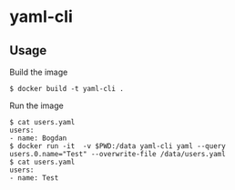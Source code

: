 # yaml-cli

## Usage

Build the image

```
$ docker build -t yaml-cli .
```

Run the image

```
$ cat users.yaml
users:
- name: Bogdan
$ docker run -it  -v $PWD:/data yaml-cli yaml --query users.0.name="Test" --overwrite-file /data/users.yaml
$ cat users.yaml
users:
- name: Test
```
